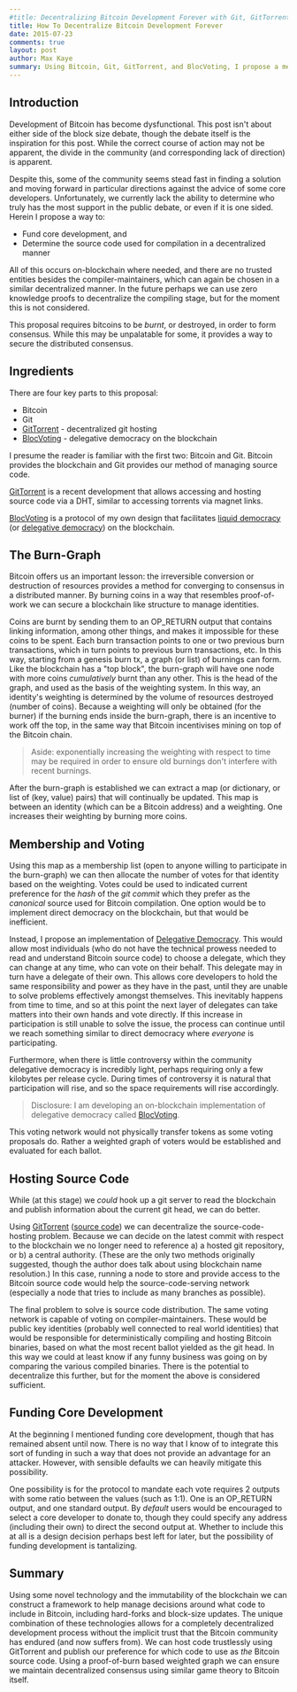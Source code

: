 ```yaml
---
#title: Decentralizing Bitcoin Development Forever with Git, GitTorrent, Lighthouse, and BlocVoting
title: How To Decentralize Bitcoin Development Forever
date: 2015-07-23
comments: true
layout: post
author: Max Kaye
summary: Using Bitcoin, Git, GitTorrent, and BlocVoting, I propose a method to find consensus on canonical source code for the Bitcoin network.
---
```


## Introduction

Development of Bitcoin has become dysfunctional. This post isn't about either side of the block size debate, though the debate itself is the inspiration for this post. While the correct course of action may not be apparent, the divide in the community (and corresponding lack of direction) is apparent.

Despite this, some of the community seems stead fast in finding a solution and moving forward in particular directions against the advice of some core developers. Unfortunately, we currently lack the ability to determine who truly has the most support in the public debate, or even if it is one sided. Herein I propose a way to:

* Fund core development, and
* Determine the source code used for compilation in a decentralized manner

All of this occurs on-blockchain where needed, and there are no trusted entities besides the compiler-maintainers, which can again be chosen in a similar decentralized manner. In the future perhaps we can use zero knowledge proofs to decentralize the compiling stage, but for the moment this is not considered.

This proposal requires bitcoins to be *burnt*, or destroyed, in order to form consensus. While this may be unpalatable for some, it provides a way to secure the distributed consensus.

## Ingredients

There are four key parts to this proposal:

* Bitcoin
* Git
* [GitTorrent][2] - decentralized git hosting
* [BlocVoting][4] - delegative democracy on the blockchain

I presume the reader is familiar with the first two: Bitcoin and Git. Bitcoin provides the blockchain and Git provides our method of managing source code.

[GitTorrent][2] is a recent development that allows accessing and hosting source code via a DHT, similar to accessing torrents via magnet links.

[BlocVoting][4] is a protocol of my own design that facilitates [liquid democracy][5] (or [delegative democracy][1]) on the blockchain.

## The Burn-Graph

Bitcoin offers us an important lesson: the irreversible conversion or destruction of resources provides a method for converging to consensus in a distributed manner. By burning coins in a way that resembles proof-of-work we can secure a blockchain like structure to manage identities.

Coins are burnt by sending them to an OP_RETURN output that contains linking information, among other things, and makes it impossible for these coins to be spent. Each burn transaction points to one or two previous burn transactions, which in turn points to previous burn transactions, etc. In this way, starting from a genesis burn tx, a graph (or list) of burnings can form. Like the blockchain has a "top block", the burn-graph will have one node with more coins *cumulatively* burnt than any other. This is the head of the graph, and used as the basis of the weighting system. In this way, an identity's weighting is determined by the volume of resources destroyed (number of coins). Because a weighting will only be obtained (for the burner) if the burning ends inside the burn-graph, there is an incentive to work off the top, in the same way that Bitcoin incentivises mining on top of the Bitcoin chain.

> Aside: exponentially increasing the weighting with respect to time may be required in order to ensure old burnings don't interfere with recent burnings.

After the burn-graph is established we can extract a map (or dictionary, or list of (key, value) pairs) that will continually be updated. This map is between an identity (which can be a Bitcoin address) and a weighting. One increases their weighting by burning more coins.

## Membership and Voting

Using this map as a membership list (open to anyone willing to participate in the burn-graph) we can then allocate the number of votes for that identity based on the weighting. Votes could be used to indicated current preference for the *hash* of the *git commit* which they prefer as the *canonical* source used for Bitcoin compilation. One option would be to implement direct democracy on the blockchain, but that would be inefficient.

Instead, I propose an implementation of [Delegative Democracy][1]. This would allow most individuals (who do not have the technical prowess needed to read and understand Bitcoin source code) to choose a delegate, which they can change at any time, who can vote on their behalf. This delegate may in turn have a delegate of their own. This allows core developers to hold the same responsibility and power as they have in the past, until they are unable to solve problems effectively amongst themselves. This inevitably happens from time to time, and so at this point the next layer of delegates can take matters into their own hands and vote directly. If this increase in participation is still unable to solve the issue, the process can continue until we reach something similar to direct democracy where *everyone* is participating.

Furthermore, when there is little controversy within the community delegative democracy is incredibly light, perhaps requiring only a few kilobytes per release cycle. During times of controversy it is natural that participation will rise, and so the space requirements will rise accordingly.

> Disclosure: I am developing an on-blockchain implementation of delegative democracy called [BlocVoting][4].

This voting network would not physically transfer tokens as some voting proposals do. Rather a weighted graph of voters would be established and evaluated for each ballot.

## Hosting Source Code

While (at this stage) we *could* hook up a git server to read the blockchain and publish information about the current git head, we can do better.

Using [GitTorrent][2] ([source code][3]) we can decentralize the source-code-hosting problem. Because we can decide on the latest commit with respect to the blockchain we no longer need to reference a) a hosted git repository, or b) a central authority. (These are the only two methods originally suggested, though the author does talk about using blockchain name resolution.) In this case, running a node to store and provide access to the Bitcoin source code would help the source-code-serving network (especially a node that tries to include as many branches as possible).

The final problem to solve is source code distribution. The same voting network is capable of voting on compiler-maintainers. These would be public key identities (probably well connected to real world identities) that would be responsible for deterministically compiling and hosting Bitcoin binaries, based on what the most recent ballot yielded as the git head. In this way we could at least know if any funny business was going on by comparing the various compiled binaries. There is the potential to decentralize this further, but for the moment the above is considered sufficient.

## Funding Core Development

At the beginning I mentioned funding core development, though that has remained absent until now. There is no way that I know of to integrate this sort of funding in such a way that does not provide an advantage for an attacker. However, with sensible defaults we can heavily mitigate this possibility.

One possibility is for the protocol to mandate each vote requires 2 outputs with some ratio between the values (such as 1:1). One is an OP_RETURN output, and one standard output. By *default* users would be encouraged to select a core developer to donate to, though they could specify any address (including their own) to direct the second output at. Whether to include this at all is a design decision perhaps best left for later, but the possibility of funding development is tantalizing.

## Summary

Using some novel technology and the immutability of the blockchain we can construct a framework to help manage decisions around what code to include in Bitcoin, including hard-forks and block-size updates. The unique combination of these technologies allows for a completely decentralized development process without the implicit trust that the Bitcoin community has endured (and now suffers from). We can host code trustlessly using GitTorrent and publish our preference for which code to use as *the* Bitcoin source code. Using a proof-of-burn based weighted graph we can ensure we maintain decentralized consensus using similar game theory to Bitcoin itself.

[1]: https://en.wikipedia.org/wiki/Delegative_democracy
[2]: http://blog.printf.net/articles/2015/05/29/announcing-gittorrent-a-decentralized-github/
[3]: https://github.com/cjb/GitTorrent
[4]: https://github.com/xertrov/blocvoting
[5]: https://www.youtube.com/watch?v=fg0_Vhldz-8

